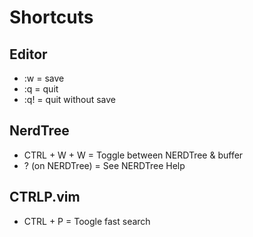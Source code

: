 # Shortcuts
## Editor
- :w = save
- :q = quit
- :q! = quit without save

## NerdTree
- CTRL + W + W = Toggle between NERDTree & buffer
- ? (on NERDTree) = See NERDTree Help

## CTRLP.vim
- CTRL + P = Toogle fast search

